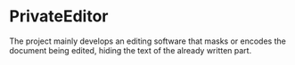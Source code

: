 # PrivateEditor
The project mainly develops an editing software that masks or encodes the document being edited, hiding the text of the already written part.
